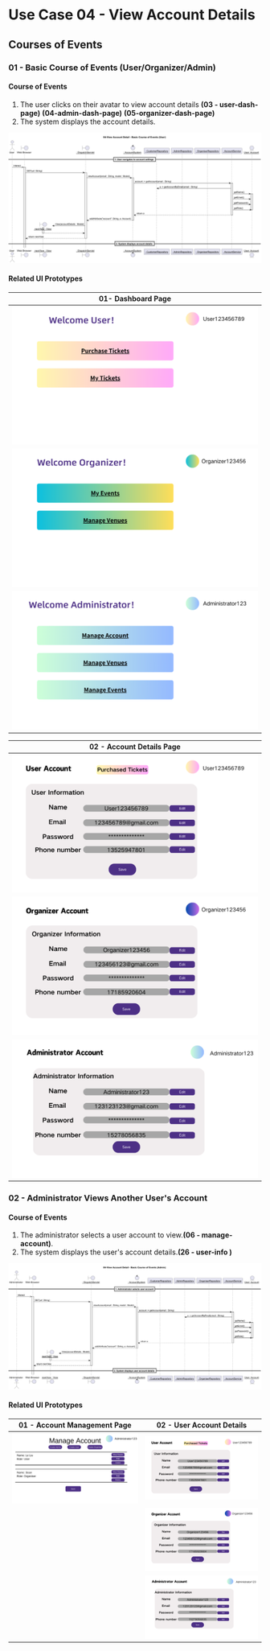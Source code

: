 # Use Case 04 - View Account Details

## Courses of Events

### 01 - Basic Course of Events (User/Organizer/Admin)

#### Course of Events
1. The user clicks on their avatar to view account details **(03 - user-dash-page)** **(04-admin-dash-page)** **(05-organizer-dash-page)**
2. The system displays the account details.

![Use Case Name - Basic Course of Events](/03-design/usecases/images/04-view-account-details(User).png)
   
#### Related UI Prototypes
| 01- Dashboard Page|
|:-----------------------------------------:|
|![User Dashboard Page](/01-requirements/ui/03-user-dash-page.png)|
|![Organizer Dash Page](/01-requirements/ui/05-organiser-dash-page.png)|
|![Admin Dash Page](/01-requirements/ui/04-admin-dash-page.png)|

|                      02 - Account Details Page                       |
|:--------------------------------------------------------------------:|
|      ![Account Settings](/01-requirements/ui/26-user-info.png)       |
| ![Account Settings](/01-requirements/ui/22-organizer-infomation.png) |
|   ![Account Settings](/01-requirements/ui/10-Admin-infomation.png)   |

### 02 - Administrator Views Another User's Account

#### Course of Events
1. The administrator selects a user account to view.**(06 - manage-account)**.
2. The system displays the user's account details.**(26 - user-info )**

![Use Case Name - Basic Course of Events](/03-design/usecases/images/04-view-account-details(Admin).png)
#### Related UI Prototypes
|                   01 - Account Management Page                   |                      02 - User Account Details                       |
|:----------------------------------------------------------------:|:--------------------------------------------------------------------:|
| ![Account Management](/01-requirements/ui/06-manage-account.png) |      ![Account Settings](/01-requirements/ui/26-user-info.png)       |
|                                                                  | ![Account Settings](/01-requirements/ui/22-organizer-infomation.png) |
|                                                                  |   ![Account Settings](/01-requirements/ui/10-Admin-infomation.png)   |
                                                        